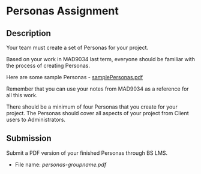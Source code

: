 # Personas Assignment

## Description

Your team must create a set of Personas for your project.

Based on your work in MAD9034 last term, everyone should be familiar with the process of creating Personas.

Here are some sample Personas - [samplePersonas.pdf](../assets/samplePersonas.pdf)

Remember that you can use your notes from MAD9034 as a reference for all this work. 

There should be a minimum of four Personas that you create for your project. The Personas should cover all aspects of your project from Client users to Administrators. 

## Submission

Submit a PDF version of your finished Personas through BS LMS. 
- File name: _personas-groupname.pdf_